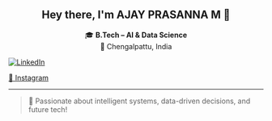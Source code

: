 <h2 align="center">Hey there, I'm AJAY PRASANNA M 👋</h2>

<p align="center">
  🎓 <strong>B.Tech – AI & Data Science</strong><br>
  📍 Chengalpattu, India<br>
 <p align="left">
  <a href="https://www.linkedin.com/in/ajay-prasanna-mohan-557771290">
    <img src="https://img.shields.io/badge/-LinkedIn-blue?style=flat-square&logo=linkedin" alt="LinkedIn">
  </a>
</p>

  <a href="https://www.instagram.com/ajax_____._/">📸 Instagram</a>
</p>

---

> 🧠 Passionate about intelligent systems, data-driven decisions, and future tech!

